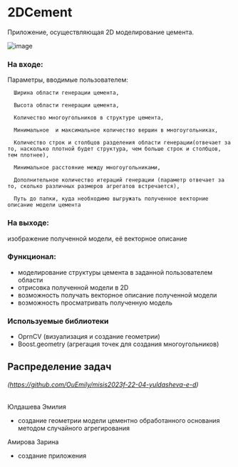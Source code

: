 # 2DCement
Приложение, осуществляющая 2D моделирование цемента.

![image](https://github.com/OuEmily/misis2023f-22-04-yuldasheva-e-d/assets/114305635/65d269d3-aa6e-4ef6-9321-b77633468457)


### На входе: 
  Параметры, вводимые пользователем: 
   
      Ширина области генерации цемента,
   
      Высота области генерации цемента,
   
      Количество многоугольников в структуре цемента,
   
      Минимальное  и максимальное количество вершин в многоугольниках,
   
      Количество строк и столбцов разделения области генерации(отвечает за то, насколько плотной будет структура, чем больше строк и столбцов, тем плотнее),
   
      Минимальное расстояние между многоугольниками, 
   
      Дополнительное количество итераций генерации (параметр отвечает за то, сколько различных размеров агрегатов встречается),

      Путь до папки, куда необходимо выгружать полученное векторние описание модели цемента

### На выходе: 
  изображение полученной модели, её векторное описание

### Функционал:

  *  моделирование структуры цемента в заданной пользователем области
  *  отрисовка полученной модели в 2D
  *  возможность получать векторное описание полученной модели
  *  возможность просматривать полученную модель

  
### Используемые библиотеки

* OprnCV (визуализация и создание геометрии)
* Boost.geometry (агрегация точек для создания многоугольников)


## Распределение задач

###### (https://github.com/OuEmily/misis2023f-22-04-yuldasheva-e-d)
Юлдашева Эмилия
  - создание геометрии модели цементно обработанного основания методом случайного агрегирования

Амирова Зарина
  - создание приложения
